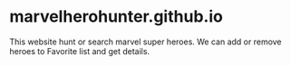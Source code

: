 # marvelherohunter.github.io
This website hunt or search marvel super heroes. We can add or remove heroes to Favorite list and get details.

